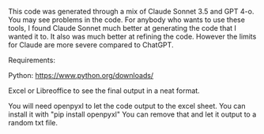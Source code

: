 This code was generated through a mix of Claude Sonnet 3.5 and GPT 4-o. You may see problems in the code. For anybody who wants to use these tools, I found Claude Sonnet much better at generating the code that I wanted it to. It also was much better at refining the code. However the limits for Claude are more severe compared to ChatGPT.

Requirements:

Python: https://www.python.org/downloads/

Excel or Libreoffice to see the final output in a neat format.

You will need openpyxl to let the code output to the excel sheet. You can install it with "pip install openpyxl" You can remove that and let it output to a random txt file.
